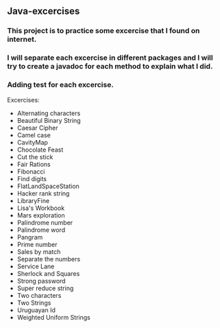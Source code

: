## Java-excercises

### This project is to practice some excercise that I found on internet.
### I will separate each excercise in different packages and I will try to create a javadoc for each method to explain what I did.
### Adding test for each excercise.
Excercises:

- Alternating characters
- Beautiful Binary String
- Caesar Cipher
- Camel case
- CavityMap
- Chocolate Feast
- Cut the stick
- Fair Rations
- Fibonacci
- Find digits
- FlatLandSpaceStation
- Hacker rank string
- LibraryFine
- Lisa's Workbook
- Mars exploration
- Palindrome number
- Palindrome word
- Pangram
- Prime number
- Sales by match
- Separate the numbers
- Service Lane
- Sherlock and Squares
- Strong password
- Super reduce string
- Two characters
- Two Strings
- Uruguayan Id
- Weighted Uniform Strings
